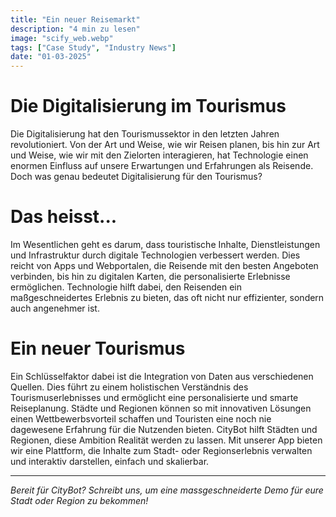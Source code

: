 ```yaml
---
title: "Ein neuer Reisemarkt"
description: "4 min zu lesen"
image: "scify_web.webp"
tags: ["Case Study", "Industry News"]
date: "01-03-2025"
---
```


# Die Digitalisierung im Tourismus
Die Digitalisierung hat den Tourismussektor in den letzten Jahren revolutioniert. Von der Art und Weise, wie wir Reisen planen, bis hin zur Art und Weise, wie wir mit den Zielorten interagieren, hat Technologie einen enormen Einfluss auf unsere Erwartungen und Erfahrungen als Reisende. Doch was genau bedeutet Digitalisierung für den Tourismus?

# Das heisst...
Im Wesentlichen geht es darum, dass touristische Inhalte, Dienstleistungen und Infrastruktur durch digitale Technologien verbessert werden. Dies reicht von Apps und Webportalen, die Reisende mit den besten Angeboten verbinden, bis hin zu digitalen Karten, die personalisierte Erlebnisse ermöglichen. Technologie hilft dabei, den Reisenden ein maßgeschneidertes Erlebnis zu bieten, das oft nicht nur effizienter, sondern auch angenehmer ist.

# Ein neuer Tourismus
Ein Schlüsselfaktor dabei ist die Integration von Daten aus verschiedenen Quellen. Dies führt zu einem holistischen Verständnis des Tourismuserlebnisses und ermöglicht eine personalisierte und smarte Reiseplanung. Städte und Regionen können so mit innovativen Lösungen einen Wettbewerbsvorteil schaffen und Touristen eine noch nie dagewesene Erfahrung für die Nutzenden bieten. CityBot hilft Städten und Regionen, diese Ambition Realität werden zu lassen. Mit unserer App bieten wir eine Plattform, die Inhalte zum Stadt- oder Regionserlebnis verwalten und interaktiv darstellen, einfach
und skalierbar.

---

*Bereit für CityBot? Schreibt uns, um eine massgeschneiderte Demo für eure Stadt oder Region zu bekommen!*
